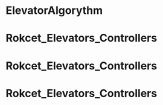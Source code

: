 # ElevatorAlgorythm
# Rokcet_Elevators_Controllers
# Rokcet_Elevators_Controllers
# Rokcet_Elevators_Controllers

